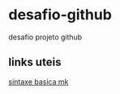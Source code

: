 # desafio-github
desafio projeto github
## links uteis
[sintaxe basica mk](https://markdown.net.br/sintaxe-basica/)
